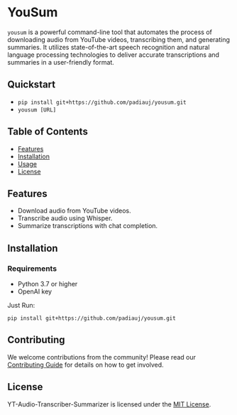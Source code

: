 # YouSum 

`yousum` is a powerful command-line tool that automates the process of downloading audio from YouTube videos, transcribing them, and generating summaries. It utilizes state-of-the-art speech recognition and natural language processing technologies to deliver accurate transcriptions and summaries in a user-friendly format.

## Quickstart

-  `pip install git+https://github.com/padiauj/yousum.git`
-  `yousum [URL]`

## Table of Contents

- [Features](#features)
- [Installation](#installation)
- [Usage](#usage)
- [License](#license)

## Features

- Download audio from YouTube videos.
- Transcribe audio using Whisper. 
- Summarize transcriptions with chat completion.

## Installation

### Requirements

- Python 3.7 or higher
- OpenAI key 

Just Run:

`pip install git+https://github.com/padiauj/yousum.git`



## Contributing

We welcome contributions from the community! Please read our [Contributing Guide](CONTRIBUTING.md) for details on how to get involved.

## License

YT-Audio-Transcriber-Summarizer is licensed under the [MIT License](LICENSE.md).